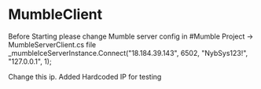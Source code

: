 # MumbleClient

Before Starting please change Mumble server config in #Mumble Project -> MumbleServerClient.cs file  
                _mumbleIceServerInstance.Connect("18.184.39.143", 6502, "NybSys123!", "127.0.0.1", 1);

Change this ip. Added Hardcoded IP for testing
